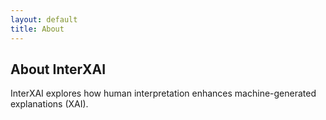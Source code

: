 ```yaml
---
layout: default
title: About
---
```


## About InterXAI

InterXAI explores how human interpretation enhances machine-generated explanations (XAI).